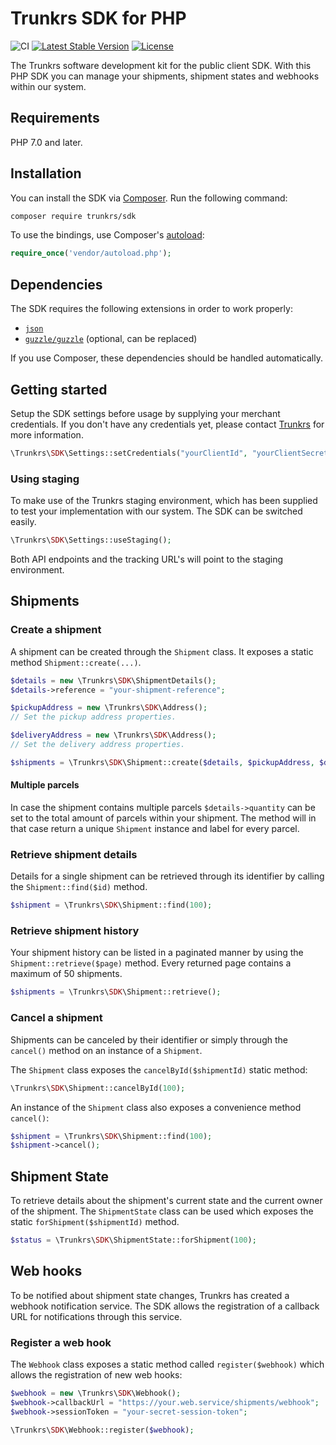 # Trunkrs SDK for PHP

![CI](https://github.com/Trunkrs/Trunkrs-SDK-PHP/workflows/CI/badge.svg?branch=master)
[![Latest Stable Version](https://poser.pugx.org/trunkrs/sdk/version)](https://packagist.org/packages/trunkrs/sdk)
[![License](https://poser.pugx.org/trunkrs/sdk/license)](https://packagist.org/packages/trunkrs/sdk)

The Trunkrs software development kit for the public client SDK. With this PHP SDK you can manage your shipments, shipment states and webhooks within our system.

## Requirements

PHP 7.0 and later.

## Installation

You can install the SDK via [Composer](http://getcomposer.org/). Run the following command:

```bash
composer require trunkrs/sdk
```

To use the bindings, use Composer's [autoload](https://getcomposer.org/doc/01-basic-usage.md#autoloading):

```php
require_once('vendor/autoload.php');
```

## Dependencies

The SDK requires the following extensions in order to work properly:

-   [`json`](https://secure.php.net/manual/en/book.json.php)
-   [`guzzle/guzzle`](https://github.com/guzzle/guzzle) (optional, can be replaced)

If you use Composer, these dependencies should be handled automatically.

## Getting started

Setup the SDK settings before usage by supplying your merchant credentials. If you don't have any credentials yet, please contact [Trunkrs](https://trunkrs.nl) for more information.

```php
\Trunkrs\SDK\Settings::setCredentials("yourClientId", "yourClientSecret");
```

### Using staging

To make use of the Trunkrs staging environment, which has been supplied to test your implementation with our system.
The SDK can be switched easily.

```php
\Trunkrs\SDK\Settings::useStaging();
```

Both API endpoints and the tracking URL's will point to the staging environment.

## Shipments

### Create a shipment

A shipment can be created through the `Shipment` class. It exposes a static method `Shipment::create(...)`.

```php
$details = new \Trunkrs\SDK\ShipmentDetails();
$details->reference = "your-shipment-reference";

$pickupAddress = new \Trunkrs\SDK\Address();
// Set the pickup address properties.

$deliveryAddress = new \Trunkrs\SDK\Address();
// Set the delivery address properties.

$shipments = \Trunkrs\SDK\Shipment::create($details, $pickupAddress, $deliveryAddress);
```

#### Multiple parcels

In case the shipment contains multiple parcels `$details->quantity` can be set to the total amount of parcels within your shipment.
The method will in that case return a unique `Shipment` instance and label for every parcel.

### Retrieve shipment details

Details for a single shipment can be retrieved through its identifier by calling the `Shipment::find($id)` method.

```php
$shipment = \Trunkrs\SDK\Shipment::find(100);
```

### Retrieve shipment history

Your shipment history can be listed in a paginated manner by using the `Shipment::retrieve($page)` method.
Every returned page contains a maximum of 50 shipments.

```php
$shipments = \Trunkrs\SDK\Shipment::retrieve();
```

### Cancel a shipment

Shipments can be canceled by their identifier or simply through the `cancel()` method on an instance of a `Shipment`.

The `Shipment` class exposes the `cancelById($shipmentId)` static method:
```php
\Trunkrs\SDK\Shipment::cancelById(100);
```

An instance of the `Shipment` class also exposes a convenience method `cancel()`:

```php
$shipment = \Trunkrs\SDK\Shipment::find(100);
$shipment->cancel();
```

## Shipment State

To retrieve details about the shipment's current state and the current owner of the shipment.
The `ShipmentState` class can be used which exposes the static `forShipment($shipmentId)` method.

```php
$status = \Trunkrs\SDK\ShipmentState::forShipment(100);
```

## Web hooks

To be notified about shipment state changes, Trunkrs has created a webhook notification service.
The SDK allows the registration of a callback URL for notifications through this service.

### Register a web hook

The `Webhook` class exposes a static method called `register($webhook)` which allows the registration of new web hooks:

```php
$webhook = new \Trunkrs\SDK\Webhook();
$webhook->callbackUrl = "https://your.web.service/shipments/webhook";
$webhook->sessionToken = "your-secret-session-token";

\Trunkrs\SDK\Webhook::register($webhook);
```
















